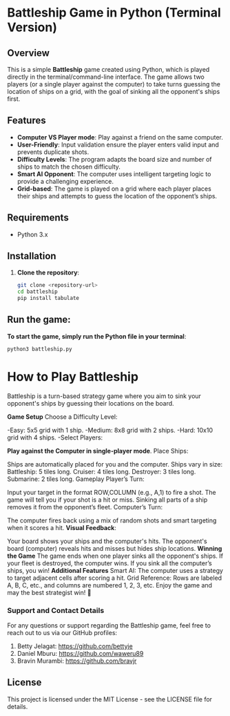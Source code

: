 # Battleship Game in Python (Terminal Version)

## Overview

This is a simple **Battleship** game created using Python, which is played directly in the terminal/command-line interface. The game allows two players (or a single player against the computer) to take turns guessing the location of ships on a grid, with the goal of sinking all the opponent's ships first.

## Features

- **Computer VS Player mode**: Play against a friend on the same computer.
- **User-Friendly**: Input validation ensure the player enters valid input and prevents duplicate shots.
- **Difficulty Levels**: The program adapts the board size and number of ships to match the chosen difficulty.
- **Smart AI Opponent**: The computer uses intelligent targeting logic to provide a challenging experience.
- **Grid-based**: The game is played on a grid where each player places their ships and attempts to guess the location of the opponent’s ships.

## Requirements

- Python 3.x

## Installation

1. **Clone the repository**:
   ```bash
   git clone <repository-url>
   cd battleship
   pip install tabulate
   ```

## Run the game:

**To start the game, simply run the Python file in your terminal**:

```bash
python3 battleship.py

```

# How to Play Battleship
Battleship is a turn-based strategy game where you aim to sink your opponent's ships by guessing their locations on the board.

**Game Setup**
Choose a Difficulty Level:

-Easy: 5x5 grid with 1 ship.
-Medium: 8x8 grid with 2 ships.
-Hard: 10x10 grid with 4 ships.
-Select Players:

**Play against the Computer in single-player mode**.
Place Ships:

Ships are automatically placed for you and the computer. Ships vary in size:
Battleship: 5 tiles long.
Cruiser: 4 tiles long.
Destroyer: 3 tiles long.
Submarine: 2 tiles long.
Gameplay
Player’s Turn:

Input your target in the format ROW,COLUMN (e.g., A,1) to fire a shot.
The game will tell you if your shot is a hit or miss.
Sinking all parts of a ship removes it from the opponent’s fleet.
Computer’s Turn:

The computer fires back using a mix of random shots and smart targeting when it scores a hit.
**Visual Feedback**:

Your board shows your ships and the computer's hits.
The opponent's board (computer) reveals hits and misses but hides ship locations.
**Winning the Game**
The game ends when one player sinks all the opponent's ships. If your fleet is destroyed, the computer wins. If you sink all the computer’s ships, you win!
**Additional Features**
Smart AI: The computer uses a strategy to target adjacent cells after scoring a hit.
Grid Reference: Rows are labeled A, B, C, etc., and columns are numbered 1, 2, 3, etc.
Enjoy the game and may the best strategist win! 🎯



### Support and Contact Details

For any questions or support regarding the Battleship game, feel free to reach out to us via our GitHub profiles:

1. Betty Jelagat: https://github.com/bettyje
2. Daniel Mburu: https://github.com/waweru89
3. Bravin Murambi: https://github.com/bravjr

## License

This project is licensed under the MIT License - see the LICENSE file for details.
